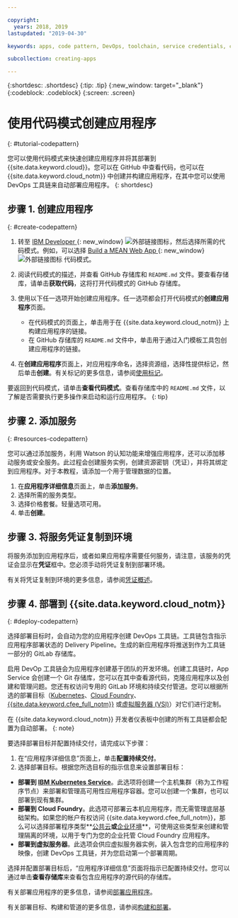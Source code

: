 ```yaml
---

copyright:
  years: 2018, 2019
lastupdated: "2019-04-30"

keywords: apps, code pattern, DevOps, toolchain, service credentials, create app code pattern, app pattern

subcollection: creating-apps

---
```


{:shortdesc: .shortdesc}
{:tip: .tip}
{:new_window: target="_blank"}
{:codeblock: .codeblock}
{:screen: .screen}

# 使用代码模式创建应用程序
{: #tutorial-codepattern}

您可以使用代码模式来快速创建应用程序并将其部署到 {{site.data.keyword.cloud}}。您可以在 GitHub 中查看代码，也可以在 {{site.data.keyword.cloud_notm}} 中创建并构建应用程序，在其中您可以使用 DevOps 工具链来自动部署应用程序。
{: shortdesc}

## 步骤 1. 创建应用程序
{: #create-codepattern}

1. 转至 [IBM Developer ](https://developer.ibm.com/patterns/){: new_window} ![外部链接图标](../../icons/launch-glyph.svg "外部链接图标")，然后选择所需的代码模式。例如，可以选择 [Build a MEAN Web App ](https://developer.ibm.com/patterns/build-a-mean-web-app/){: new_window} ![外部链接图标](../../icons/launch-glyph.svg "外部链接图标") 代码模式。

2. 阅读代码模式的描述，并查看 GitHub 存储库和 `README.md` 文件。要查看存储库，请单击**获取代码**，这将打开代码模式的 GitHub 存储库。

3. 使用以下任一选项开始创建应用程序。任一选项都会打开代码模式的**创建应用程序**页面。
    * 在代码模式的页面上，单击用于在 {{site.data.keyword.cloud_notm}} 上构建应用程序的链接。 
    * 在 GitHub 存储库的 `README.md` 文件中，单击用于通过入门模板工具包创建应用程序的链接。 

4. 在**创建应用程序**页面上，对应用程序命名，选择资源组，选择性提供标记，然后单击**创建**。有关标记的更多信息，请参阅[使用标记](/docs/resources?topic=resources-tag)。

  要返回到代码模式，请单击**查看代码模式**。查看存储库中的 `README.md` 文件，以了解是否需要执行更多操作来启动和运行应用程序。
  {: tip}

## 步骤 2. 添加服务
{: #resources-codepattern}

您可以通过添加服务，利用 Watson 的认知功能来增强应用程序，还可以添加移动服务或安全服务。此过程会创建服务实例，创建资源密钥（凭证），并将其绑定到应用程序。对于本教程，请添加一个用于管理数据的位置。

1. 在**应用程序详细信息**页面上，单击**添加服务**。
2. 选择所需的服务类型。 
3. 选择价格套餐。轻量选项可用。
4. 单击**创建**。

## 步骤 3. 将服务凭证复制到环境

将服务添加到应用程序后，或者如果应用程序需要任何服务，请注意，该服务的凭证会显示在**凭证**框中。您必须手动将凭证复制到部署环境。

有关将凭证复制到环境的更多信息，请参阅[凭证概述](/docs/apps?topic=creating-apps-credentials_overview#credentials_overview)。

## 步骤 4. 部署到 {{site.data.keyword.cloud_notm}}
{: #deploy-codepattern}

选择部署目标时，会自动为您的应用程序创建 DevOps 工具链。工具链包含指示应用程序部署状态的 Delivery Pipeline。生成的新应用程序将推送到作为工具链一部分的 GitLab 存储库。

启用 DevOp 工具链会为应用程序创建基于团队的开发环境。创建工具链时，App Service 会创建一个 Git 存储库，您可以在其中查看源代码，克隆应用程序以及创建和管理问题。您还有权访问专用的 GitLab 环境和持续交付管道。您可以根据所选的部署目标（[Kubernetes](/docs/containers?topic=containers-getting-started)、[Cloud Foundry](/docs/cloud-foundry-public?topic=cloud-foundry-public-about-cf)、[{{site.data.keyword.cfee_full_notm}}](/docs/cloud-foundry?topic=cloud-foundry-about) 或[虚拟服务器 (VSI)](/docs/vsi?topic=virtual-servers-getting-started-tutorial)）对它们进行定制。

在 {{site.data.keyword.cloud_notm}} 开发者仪表板中创建的所有工具链都会配置为自动部署。
{: note}

要选择部署目标并配置持续交付，请完成以下步骤：

1. 在“应用程序详细信息”页面上，单击**配置持续交付**。
2. 选择部署目标。根据您所选目标的指示信息来设置部署目标：
  * **部署到 [IBM Kubernetes Service](/docs/containers?topic=containers-app)**。此选项将创建一个主机集群（称为工作程序节点）来部署和管理高可用性应用程序容器。您可以创建一个集群，也可以部署到现有集群。
  * **部署到 Cloud Foundry**。此选项可部署云本机应用程序，而无需管理底层基础架构。如果您的帐户有权访问 {{site.data.keyword.cfee_full_notm}}，那么可以选择部署程序类型**[公共云](/docs/cloud-foundry-public?topic=cloud-foundry-public-deployingapps)**或**[企业环境](/docs/cloud-foundry?topic=cloud-foundry-deploy_apps)**，可使用这些类型来创建和管理隔离的环境，以用于专门为您的企业托管 Cloud Foundry 应用程序。
  * **部署到虚拟服务器**。此选项会供应虚拟服务器实例，装入包含您的应用程序的映像，创建 DevOps 工具链，并为您启动第一个部署周期。

选择并配置部署目标后，“应用程序详细信息”页面将指示已配置持续交付。您可以通过单击**查看存储库**来查看包含应用程序的源代码的存储库。

有关部署应用程序的更多信息，请参阅[部署应用程序](/docs/apps?topic=creating-apps-deploying-apps)。

有关部署目标、构建和管道的更多信息，请参阅[构建和部署](/docs/services/ContinuousDelivery?topic=ContinuousDelivery-deliverypipeline_build_deploy)。

